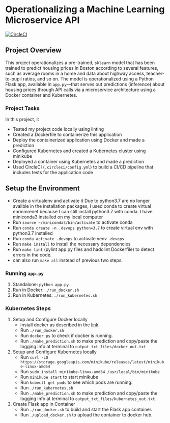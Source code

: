
# Operationalizing a Machine Learning Microservice API

[![CircleCI](https://dl.circleci.com/status-badge/img/gh/dreemer6/udacity_project4/tree/main.svg?style=svg)](https://dl.circleci.com/status-badge/redirect/gh/dreemer6/udacity_project4/tree/main)

## Project Overview

This project operationalizes a pre-trained, `sklearn` model that has been trained to predict housing prices in Boston according to several features, such as average rooms in a home and data about highway access, teacher-to-pupil ratios, and so on. The model is operationalized using a Python Flask app, available in `app.py`—that serves out predictions (inference) about housing prices through API calls via a microservice architecture using a Docker container and Kubernetes.

### Project Tasks

In this project, I:
* Tested my project code locally using linting
* Created a Dockerfile to containerize this application
* Deploy the containerized application using Docker and made a prediction
* Configured Kubernetes and created a Kubernetes cluster using minikube
* Deployed a container using Kubernetes and made a prediction
* Used CircleCI (`.circleci/config.yml`) to build a CI/CD pipeline that includes tests for the application code

## Setup the Environment

* Create a virtualenv and activate it
Due to python3.7 are no longer availble in the installation packages, I used conda to create virtual enrinmrenet because I can still install python3.7 with conda.  I have miniconda3 installed on my local computer
* Run `source ~/miniconda3/bin/activate` to activate conda 
* Run `conda create -n .devops python=3.7` to create virtual env with python3.7 installed 
* Run `conda activate .devops` to activate venv `.devops`
* Run `make install` to install the necessary dependencies
* Run `make lint`  (pylint app.py files and hadolint Dockerfile) to detect errors in the code.  
* can also run `make all` instead of previous two steps.  

### Running `app.py`

1. Standalone:  `python app.py`
2. Run in Docker:  `./run_docker.sh`   
3. Run in Kubernetes:  `./run_kubernetes.sh`

### Kubernetes Steps

1. Setup and Configure Docker locally
    * install docker as described in the [link](https://docs.docker.com/engine/install/ubuntu/).
    * Run `./run_docker.sh`
    * Run `docker ps` to check if docker is running.
    * Run `./make_prediction.sh` to make prediction and copy/paste the logging info at terminal to `output_txt_files/docker_out.txt`
2. Setup and Configure Kubernetes locally
    * Run `curl -LO https://storage.googleapis.com/minikube/releases/latest/minikube-linux-amd64`
    * Run `sudo install minikube-linux-amd64 /usr/local/bin/minikube`
    * Run `minikube start` to start minikube
    * Run `kubectl get pods` to see which pods are running.
    * Run `./run_kubernetes.sh`
    * Run `./make_prediction.sh` to make prediction and copy/paste the logging info at terminal to `output_txt_files/kubernetes_out.txt`
3. Create Flask app in Container
    * Run `./run_docker.sh` to build and start the Flask app container. 
    * Run `./upload_docker.sh` to upload the container to docker hub.   

